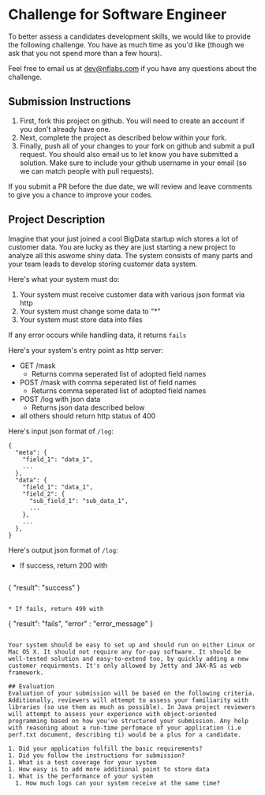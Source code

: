 Challenge for Software Engineer
===============================

To better assess a candidates development skills, we would like to provide the following challenge. You have as much time as you'd like (though we ask that you not spend more than a few hours).

Feel free to email us at dev@nflabs.com if you have any questions about the challenge.

## Submission Instructions
1. First, fork this project on github. You will need to create an account if you don't already have one.
1. Next, complete the project as described below within your fork.
1. Finally, push all of your changes to your fork on github and submit a pull request. You should also email us to let know you have submitted a solution. Make sure to include your github username in your email (so we can match people with pull requests).

If you submit a PR before the due date, we will review and leave comments to give you a chance to improve your codes.

## Project Description
Imagine that your just joined a cool BigData startup wich stores a lot of customer data. You are lucky as they are just starting a new project to analyze all this aswome shiny data. The system consists of many parts and your team leads to develop storing customer data system.

Here's what your system must do:

1. Your system must receive customer data with various json format via http
1. Your system must change some data to "*"
1. Your system must store data into files

If any error occurs while handling data, it returns `fails`

Here's your system's entry point as http server:

* GET /mask
  * Returns comma seperated list of adopted field names
* POST /mask with comma seperated list of field names
  * Returns comma seperated list of adopted field names
* POST /log with json data
  * Returns json data described below
* all others should return http status of 400

Here's input json format of `/log`:

```
{
  "meta": {
    "field_1": "data_1",
    ...
  },
  "data": {
    "field_1": "data_1",
    "field_2": {
      "sub_field_1": "sub_data_1",
      ...
    },
    ...
  },
}
```

Here's output json format of `/log`:

* If success, return 200 with 

  ```
{
    "result": "success"
}
```

* If fails, return 499 with

  ```
{
    "result": "fails",
    "error" : "error_message"
}
```

Your system should be easy to set up and should run on either Linux or Mac OS X. It should not require any for-pay software. It should be well-tested solution and easy-to-extend too, by quickly adding a new customer requirments. It's only allowed by Jetty and JAX-RS as web framework.

## Evaluation
Evaluation of your submission will be based on the following criteria. Additionally, reviewers will attempt to assess your familiarity with libraries (so use them as much as possible). In Java project reviewers will attempt to assess your experience with object-oriented programming based on how you've structured your submission. Any help with reasoning about a run-time perfomace of your application (i.e perf.txt document, describing ti) would be a plus for a candidate.

1. Did your application fulfill the basic requirements?
1. Did you follow the instructions for submission?
1. What is a test coverage for your system
1. How easy is to add more additional point to store data
1. What is the performance of your system
  1. How much logs can your system receive at the same time?